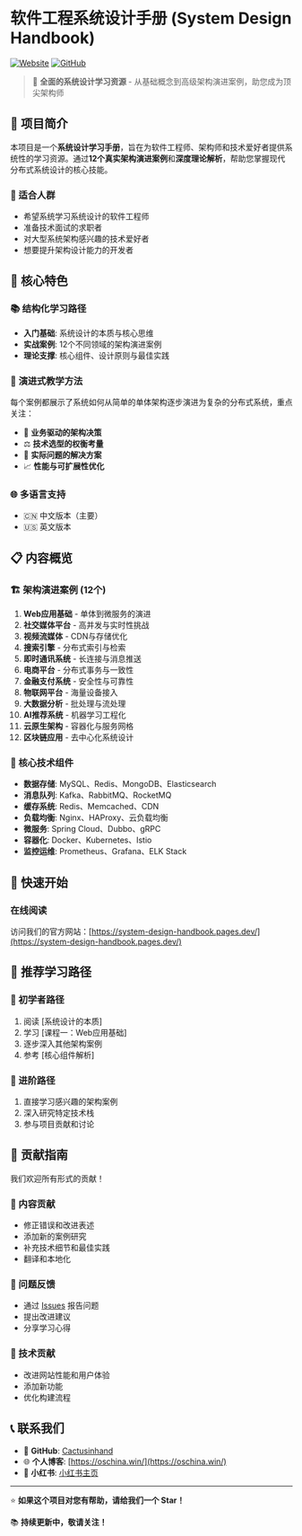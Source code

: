 # 软件工程系统设计手册 (System Design Handbook)

[![Website](https://img.shields.io/badge/Website-system--design--handbook.pages.dev-blue)](https://system-design-handbook.pages.dev/)
[![GitHub](https://img.shields.io/badge/GitHub-system--design--handbook-green)](https://github.com/cactusinhand/system-design-handbook)

> 🚀 **全面的系统设计学习资源** - 从基础概念到高级架构演进案例，助您成为顶尖架构师

## 📖 项目简介

本项目是一个**系统设计学习手册**，旨在为软件工程师、架构师和技术爱好者提供系统性的学习资源。通过**12个真实架构演进案例**和**深度理论解析**，帮助您掌握现代分布式系统设计的核心技能。

### 🎯 适合人群

- 希望系统学习系统设计的软件工程师
- 准备技术面试的求职者
- 对大型系统架构感兴趣的技术爱好者
- 想要提升架构设计能力的开发者

## 🌟 核心特色

### 📚 **结构化学习路径**
- **入门基础**: 系统设计的本质与核心思维
- **实战案例**: 12个不同领域的架构演进案例
- **理论支撑**: 核心组件、设计原则与最佳实践

### 🔄 **演进式教学方法**
每个案例都展示了系统如何从简单的单体架构逐步演进为复杂的分布式系统，重点关注：
- 🎯 **业务驱动的架构决策**
- ⚖️ **技术选型的权衡考量**
- 🔧 **实际问题的解决方案**
- 📈 **性能与可扩展性优化**

### 🌐 **多语言支持**
- 🇨🇳 中文版本（主要）
- 🇺🇸 英文版本

## 📋 内容概览

### 🏗️ 架构演进案例 (12个)

1. **Web应用基础** - 单体到微服务的演进
2. **社交媒体平台** - 高并发与实时性挑战
3. **视频流媒体** - CDN与存储优化
4. **搜索引擎** - 分布式索引与检索
5. **即时通讯系统** - 长连接与消息推送
6. **电商平台** - 分布式事务与一致性
7. **金融支付系统** - 安全性与可靠性
8. **物联网平台** - 海量设备接入
9. **大数据分析** - 批处理与流处理
10. **AI推荐系统** - 机器学习工程化
11. **云原生架构** - 容器化与服务网格
12. **区块链应用** - 去中心化系统设计

### 🔧 核心技术组件

- **数据存储**: MySQL、Redis、MongoDB、Elasticsearch
- **消息队列**: Kafka、RabbitMQ、RocketMQ
- **缓存系统**: Redis、Memcached、CDN
- **负载均衡**: Nginx、HAProxy、云负载均衡
- **微服务**: Spring Cloud、Dubbo、gRPC
- **容器化**: Docker、Kubernetes、Istio
- **监控运维**: Prometheus、Grafana、ELK Stack

## 🚀 快速开始

### 在线阅读
访问我们的官方网站：[https://system-design-handbook.pages.dev/](https://system-design-handbook.pages.dev/)

## 📖 推荐学习路径

### 🎯 初学者路径
1. 阅读 [系统设计的本质]
2. 学习 [课程一：Web应用基础]
3. 逐步深入其他架构案例
4. 参考 [核心组件解析]

### 🚀 进阶路径
1. 直接学习感兴趣的架构案例
2. 深入研究特定技术栈
3. 参与项目贡献和讨论

## 🤝 贡献指南

我们欢迎所有形式的贡献！

### 📝 内容贡献
- 修正错误和改进表述
- 添加新的案例研究
- 补充技术细节和最佳实践
- 翻译和本地化

### 🐛 问题反馈
- 通过 [Issues](https://github.com/cactusinhand/system-design-handbook/issues) 报告问题
- 提出改进建议
- 分享学习心得

### 🔧 技术贡献
- 改进网站性能和用户体验
- 添加新功能
- 优化构建流程

## 📞 联系我们

- 📧 **GitHub**: [Cactusinhand](https://github.com/Cactusinhand)
- 🌐 **个人博客**: [https://oschina.win/](https://oschina.win/)
- 📱 **小红书**: [小红书主页](https://www.xiaohongshu.com/user/profile/678721140000000004034dca)

---

⭐ **如果这个项目对您有帮助，请给我们一个 Star！**

📚 **持续更新中，敬请关注！**

